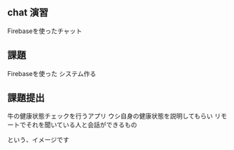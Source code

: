 ## chat 演習
Firebaseを使ったチャット

## 課題
Firebaseを使った
システム作る

## 課題提出
牛の健康状態チェックを行うアプリ
ウシ自身の健康状態を説明してもらい
リモートでそれを聞いている人と会話ができるもの

という、イメージです


